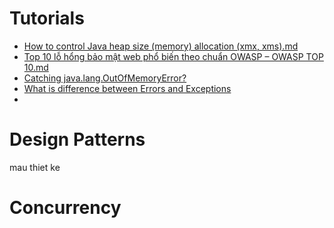 # Tutorials
* [How to control Java heap size (memory) allocation (xmx, xms).md](https://github.com/vuquangtin/docs/blob/master/tutorials/How%20to%20control%20Java%20heap%20size%20_memory_%20allocation%20_xmx%2C%20xms_.md)
* [Top 10 lỗ hổng bảo mật web phổ biến theo chuẩn OWASP – OWASP TOP 10.md](https://github.com/vuquangtin/docs/blob/master/tutorials/Top%2010%20l%E1%BB%97%20h%E1%BB%95ng%20b%E1%BA%A3o%20m%E1%BA%ADt%20web%20ph%E1%BB%95%20bi%E1%BA%BFn%20theo%20chu%E1%BA%A9n%20OWASP%20%E2%80%93%20OWASP%20TOP%2010.md)
* [Catching java.lang.OutOfMemoryError?](https://github.com/vuquangtin/docs/blob/master/tutorials/Catching%20java.lang.OutOfMemoryError.md)
* [What is difference between Errors and Exceptions](https://github.com/vuquangtin/docs/blob/master/tutorials/What%20is%20difference%20between%20Errors%20and%20Exceptions.md)
* []()

# Design Patterns
mau thiet ke
# Concurrency
